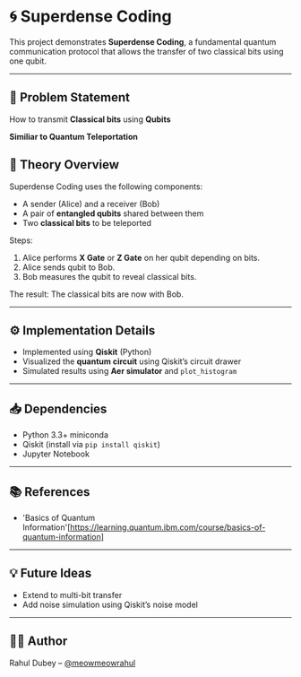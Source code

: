 # 🌀 Superdense Coding

This project demonstrates **Superdense Coding**, a fundamental quantum communication protocol that allows the transfer of two classical bits using one qubit.

---

## 📌 Problem Statement
How to transmit **Classical bits** using **Qubits** 

**Similiar to Quantum Teleportation**

## 🧠 Theory Overview

Superdense Coding uses the following components:
- A sender (Alice) and a receiver (Bob)
- A pair of **entangled qubits** shared between them
- Two **classical bits** to be teleported

Steps:
1. Alice performs **X Gate** or **Z Gate** on her qubit depending on bits.
2. Alice sends qubit to Bob.
3. Bob measures the qubit to reveal classical bits.

The result: The classical bits are now with Bob.

---

## ⚙️ Implementation Details

- Implemented using **Qiskit** (Python)
- Visualized the **quantum circuit** using Qiskit’s circuit drawer
- Simulated results using **Aer simulator** and `plot_histogram`

---

## 📥 Dependencies

- Python 3.3+ miniconda 
- Qiskit (install via `pip install qiskit`)
- Jupyter Notebook
---

## 📚 References
- 'Basics of Quantum Information'[https://learning.quantum.ibm.com/course/basics-of-quantum-information]
---

## 💡 Future Ideas

- Extend to multi-bit transfer
- Add noise simulation using Qiskit’s noise model

---

## 🧑‍💻 Author

Rahul Dubey – [@meowmeowrahul](https://github.com/meowmeowrahul)



